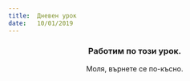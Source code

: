 ```yaml
---
title:  Дневен урок
date:   10/01/2019
---
```


### <center>Работим по този урок.</center>
<center>Моля, върнете се по-късно.</center>
